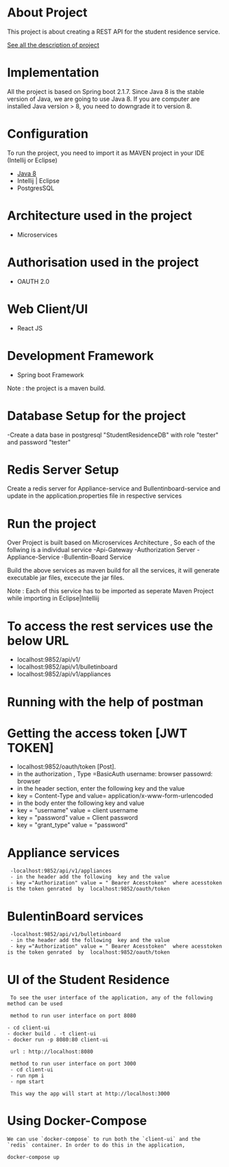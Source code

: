 # About Project
This project is about creating a REST API for the student residence service. 

[See all the description of project](https://gitlab.rz.uni-bamberg.de/dsg/projects/rest-apis/option-a2/blob/master/PROJECT_DESCRIPTION.md)

# Implementation
All the project is based on Spring boot 2.1.7. Since Java 8 is the stable version of Java, we are going to use Java 8. If you are computer are installed Java version > 8, you need to downgrade it to version 8.

# Configuration
To run the project, you need to import it as MAVEN project in your IDE (Intellij or Eclipse) 
 - [Java 8](https://www.oracle.com/technetwork/java/javase/downloads/jdk8-downloads-2133151.html) 
 - Intellij | Eclipse
 - PostgresSQL

# Architecture  used in the project 
 - Microservices

# Authorisation  used in the project 
 - OAUTH 2.0

# Web Client/UI 
 - React JS

# Development Framework
 - Spring boot Framework

 
Note : the project is a maven build.
  
  


# Database Setup  for the project 
-Create a data base in postgresql "StudentResidenceDB"  with role "tester" and password "tester"

# Redis Server Setup
Create a redis server for  Appliance-service and Bullentinboard-service and update in the application.properties file  in respective services

# Run the project
 Over Project is built based  on Microservices  Architecture , So each of the follwing is  a individual service
    -Api-Gateway
    -Authorization Server
    -Appliance-Service
    -Bullentin-Board Service
    
   Build the above services as maven build for all the services, it will generate executable jar files, excecute the jar files. 
    
   Note : Each of this service has to be imported as seperate Maven Project  while importing in Eclipse|Intelliij
    
    


# To access the rest services use the below URL
 - localhost:9852/api/v1/
 - localhost:9852/api/v1/bulletinboard
 - localhost:9852/api/v1/appliances

# Running with the help of postman
  # Getting the access token [JWT TOKEN]
   - localhost:9852/oauth/token [Post].
   - in the authorization , Type =BasicAuth  username: browser passowrd: browser
   - in the header section, enter the following key and the value 
   - key = Content-Type and value= application/x-www-form-urlencoded
   - in the body enter the  following key and value 
   -  key = "username" value =  client username 
   -  key = "password" value = Client password 
   -  key = "grant_type"   value = "password"
 
   
 # Appliance services
     -localhost:9852/api/v1/appliances
     - in the header add the following  key and the value 
     - key ="Authorization" value = " Bearer Acesstoken"  where acesstoken is the token genrated  by  localhost:9852/oauth/token
    

 # BulentinBoard  services
     -localhost:9852/api/v1/bulletinboard
     - in the header add the following  key and the value 
     - key ="Authorization" value = " Bearer Acesstoken"  where acesstoken is the token genrated  by  localhost:9852/oauth/token
   
  # UI of the Student Residence
     To see the user interface of the application, any of the following method can be used 
  
     method to run user interface on port 8080
     
    - cd client-ui
    - docker build . -t client-ui
    - docker run -p 8080:80 client-ui

     url : http://localhost:8080
     
     method to run user interface on port 3000
     - cd client-ui
     - run npm i
     - npm start
     
     This way the app will start at http://localhost:3000
     
  # Using Docker-Compose
    
    We can use `docker-compose` to run both the `client-ui` and the `redis` container. In order to do this in the application,
    
   `docker-compose up` 
   
   